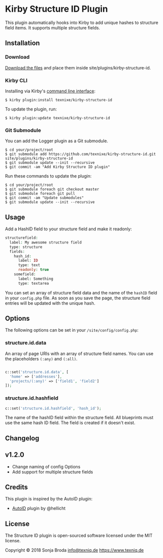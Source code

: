 # Kirby Structure ID Plugin

This plugin automatically hooks into Kirby to add unique hashes to structure field items. It supports multiple structure fields.


## Installation

### Download

[Download the files](https://github.com/texnixe/kirby-structure-id/archive/master.zip) and place them inside site/plugins/kirby-structure-id.


### Kirby CLI
Installing via Kirby's [command line interface](https://github.com/getkirby/cli):

    $ kirby plugin:install texnixe/kirby-structure-id

To update the plugin, run:

    $ kirby plugin:update texnixe/kirby-structure-id

### Git Submodule
You can add the Logger plugin as a Git submodule.

    $ cd your/project/root
    $ git submodule add https://github.com/texnixe/kirby-structure-id.git site/plugins/kirby-structure-id
    $ git submodule update --init --recursive
    $ git commit -am "Add Kirby Structure ID plugin"

Run these commands to update the plugin:

    $ cd your/project/root
    $ git submodule foreach git checkout master
    $ git submodule foreach git pull
    $ git commit -am "Update submodules"
    $ git submodule update --init --recursive

## Usage

Add a HashID field to your structure field and make it readonly:

```php
structurefield:
  label: My awesome structure field
  type: structure
  fields:
    hash_id:
      label: ID
      type: text
      readonly: true
    somefield:
      label: Something
      type: textarea
```

You can set an array of structure field data and the name of the `hashID` field in your `config.php` file. As soon as you save the page, the structure field entries will be updated with the unique hash.

## Options
The following options can be set in your `/site/config/config.php`:



### structure.id.data

An array of page URIs with an  array of structure field names. You can use the placeholders `(:any)` and `(:all)`.


```php

c::set('structure.id.data', [
  'home' => ['addresses'],
  'projects/(:any)' => ['field1', 'field2']
]);

```

### structure.id.hashfield

```php
c::set('structure.id.hashfield', 'hash_id');
```

The name of the hashID field within the structure field. All blueprints must use the same hash ID field. The field is created if it doesn't exist.

## Changelog

## v1.2.0

- Change naming of config Options
- Add support for multiple structure fields

## Credits

This plugin is inspired by the AutoID plugin:

- [AutoID](https://github.com/hellicht/kirby-autoid) plugin by @hellicht

## License

The Structure ID plugin is open-sourced software licensed under the MIT license.

Copyright © 2018 Sonja Broda info@texniq.de https://www.texniq.de
